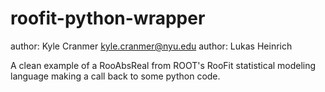 roofit-python-wrapper
=====================

author: Kyle Cranmer <kyle.cranmer@nyu.edu>
author: Lukas Heinrich

A clean example of a RooAbsReal from ROOT's RooFit statistical modeling language making a call back to some python code.

